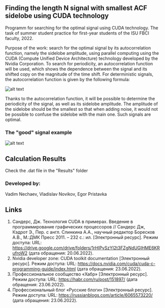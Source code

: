## Finding the length N signal with smallest ACF sidelobe using CUDA technology

Programm for searching for the optimal signal using CUDA technology. The task of summer student practice for first-year students of the ISU FBCI faculty, 2022. 

Purpose of the work: search for the optimal signal by its autocorrelation function, namely the sidelobe amplitude, using parallel computing using the CUDA (Compute Unified Device Architecture) technology developed by the Nvidia Corporation.
To search for periodicity, an autocorrelation function will be used, which shows the dependence between the signal and its shifted copy on the magnitude of the time shift. For deterministic signals, the autocorrelation function is given by the following formula:

![alt text](https://github.com/mrglaster/cuda-ACF-calculations/blob/main/images/f1.png?raw=true)

Thanks to the autocorrelation function, it will be possible to determine the periodicity of the signal, as well as its sidelobe amplitude. The amplitude of the sidelobe should be the smallest so that when adding noise, it would not be possible to confuse the sidelobe with the main one. Such signals are optimal.

### The "good" signal example 

![alt text](https://github.com/mrglaster/cuda-ACF-calculations/blob/main/images/f2.png?raw=true)

## Calculation Results 

Check the .dat file in the "Results" folder

### Developed by:

Vadim Nechaev,
Vladislav Novikov,
Egor Pristavka


## Links 

1.	Сандерс, Дж. Технология CUDA в примерах. Введение в программирование графических процессоров // Сандерс Дж, Кэдрот Э., Пер. с англ. Слинкина А.А., научный редактор Боресков А.В., М.:ДМК Пресс 2011. – 232 с.: ил. [Электронный ресурс]. Режим доступа: URL: https://drive.google.com/drive/folders/1rHlPvSzYI2t3FZgNdUGlHME6KRufroW2 (дата обращения: 20.06.2022). 
2.	Nvidia developer zone: CUDA toolkit documentation [Электронный ресурс]. Режим доступа: URL: https://docs.nvidia.com/cuda/cuda-c-programming-guide/index.html (дата обращения: 23.06.2022).
3.	Профессиональное сообщество «Хабр» [Электронный ресурс]. Режим доступа: URL: https://habr.com/ru/post/151897/ (дата обращения: 23.06.2022).
4.	Профессиональный блог «Русские блоги» [Электронный ресурс]. Режим доступа: URL: https://russianblogs.com/article/6065573220/ (дата обращения: 23.06.2022).

